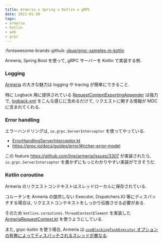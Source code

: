 ```yaml
---
title: Armeria x Spring x Kotlin x gRPC
date: 2021-01-30
tags:
- armeria
- kotlin
- web
- grpc
---
```


:fontawesome-brands-github: [okue/grpc-samples-in-kotlin]

Armeria, Spring Boot を使って, gRPC サーバーを Kotlin で実装する例.

### Logging

[Armeria] の大きな魅力は logging や tracing が簡単にできること.

特に Logback 用に提供されている [RequestContextExportingAppender][1] は強力で,
[logback.xml] をこんな感じに含めるだけで, リクエストに関する情報が MDC に含まれてくれる.


### Error handling

エラーハンドリングは, `io.grpc.ServerInterceptor` を使ってやっている.

- [ErrorHandlingServerInterceptor.kt](https://github.com/okue/grpc-samples-in-kotlin/blob/main/grpc-kotlin-armeria-spring/src/main/kotlin/example/kt/armeria/spring/ErrorHandlingServerInterceptor.kt)
- https://grpc.io/docs/guides/error/#richer-error-model

この feature https://github.com/line/armeria/issues/3307 が実装されたら, `io.grpc.ServerInterceptor` を書かずにもっとわかりやすい実装ができそうだ.


### Kotlin coroutine

Armeria のリクエストコンテキストはスレッドローカルに保存されている.

コルーチンを Armeria の提供しない Executor, Dispatchers.IO 等にディスパッチする場合は, リクエストコンテキストをしっかり伝搬させる必要がある.

そのため `kotlinx.coroutines.ThreadContextElement` を実装した [ArmeriaRequestContext.kt] を使うようにしている.

また, grpc-kotlin を使う場合, Armeria は [`useBlockingTaskExecutor` オプションの有無によってディスパッチされるスレッドが異なる][2].


[okue/grpc-samples-in-kotlin]: https://github.com/okue/grpc-samples-in-kotlin/tree/main/grpc-kotlin-armeria-spring
[Armeria]: https://armeria.dev/
[logback.xml]: https://github.com/okue/grpc-samples-in-kotlin/blob/main/grpc-kotlin-armeria-spring/src/main/resources/logback.xml
[ArmeriaRequestContext.kt]: https://github.com/okue/grpc-samples-in-kotlin/blob/main/grpc-kotlin-armeria-spring/src/main/kotlin/example/kt/armeria/spring/ArmeriaRequestContext.kthttps://github.com/okue/grpc-samples-in-kotlin/blob/main/grpc-kotlin-armeria-spring/src/main/kotlin/example/kt/armeria/spring/ArmeriaRequestContext.kt
[1]: https://armeria.dev/docs/advanced-logging/
[2]: https://github.com/line/armeria/blob/master/grpc/src/main/java/com/linecorp/armeria/server/grpc/ArmeriaCoroutineContextInterceptor.java#L37-L41
